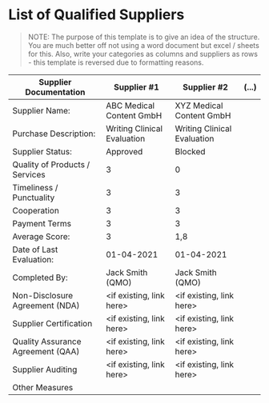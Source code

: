 # List of Qualified Suppliers

> NOTE: The purpose of this template is to give an idea of the structure. You are much better off not using a
> word document but excel / sheets for this. Also, write your categories as columns and suppliers as rows -
> this template is reversed due to formatting reasons.

| Supplier Documentation            | Supplier #1                 | Supplier #2                 | (...) |
|-----------------------------------|-----------------------------|-----------------------------|-------|
| Supplier Name:                    | ABC Medical Content GmbH    | XYZ Medical Content GmbH    |       |
| Purchase Description:             | Writing Clinical Evaluation | Writing Clinical Evaluation |       |
| Supplier Status:                  | Approved                    | Blocked                     |       |
| Quality of Products / Services    | 3                           | 0                           |       |
| Timeliness / Punctuality          | 3                           | 3                           |       |
| Cooperation                       | 3                           | 3                           |       |
| Payment Terms                     | 3                           | 3                           |       |
| Average Score:                    | 3                           | 1,8                         |       |
| Date of Last Evaluation:          | 01-04-2021                  | 01-04-2021                  |       |
| Completed By:                     | Jack Smith (QMO)            | Jack Smith (QMO)            |       |
| Non-Disclosure Agreement (NDA)    | \<if existing, link here>   | \<if existing, link here>   |       |
| Supplier Certification            | \<if existing, link here>   | \<if existing, link here>   |       |
| Quality Assurance Agreement (QAA) | \<if existing, link here>   | \<if existing, link here>   |       |
| Supplier Auditing                 | \<if existing, link here>   | \<if existing, link here>   |       |
| Other Measures                    |                             |                             |       |
